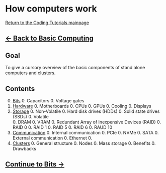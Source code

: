 # How computers work

[Return to the Coding Tutorials mainpage](https://luger-lab.github.io/coding-tutorials/)

## [&larr; Back to Basic Computing](https://luger-lab.github.io/coding-tutorials/basic_computing/)

## Goal
To give a cursory overview of the basic components of stand alone computers and clusters.

## Contents
0. [Bits](https://luger-lab.github.io/coding-tutorials/basic_computing_computers/bits/)
    0. Capacitors
    0. Voltage gates
0. [Hardware](https://luger-lab.github.io/coding-tutorials/basic_computing_computers/hardware/)
    0. Motherboards
    0. CPUs
    0. GPUs
    0. Cooling
    0. Displays
0. [Storage](https://luger-lab.github.io/coding-tutorials/basic_computing_computers/storage/)
    0. Non-Volatile
        0. Hard disk drives (HDDs)
        0. Solid state drives (SSDs)
    0. Volatile  
        0. DRAM
        0. VRAM
    0. Redundant Array of Inexpensive Devices (RAID)
        0. RAID 0
        0. RAID 1
        0. RAID 5
        0. RAID 6
        0. RAUD 10
0. [Communication](https://luger-lab.github.io/coding-tutorials/basic_computing_computers/communication/)
    0. Internal communication
        0. PCIe
        0. NVMe
        0. SATA
    0. External communication
        0. Ethernet
        0.
0. [Clusters](https://luger-lab.github.io/coding-tutorials/basic_computing_computers/clusters/)
    0. General structure
        0. Nodes
        0. Mass storage
    0. Benefits
    0. Drawbacks

## [Continue to Bits &rarr;](https://luger-lab.github.io/coding-tutorials/basic_computing_computers/bits/)
